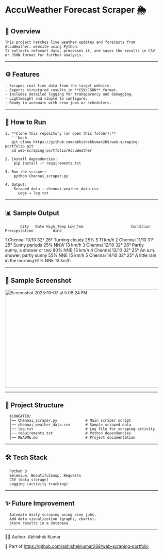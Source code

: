 # AccuWeather Forecast Scraper 🌦️

## 📌 Overview
    This project Fetches live weather updates and forecasts from AccuWeather. website using Python.  
    It collects relevant data, processes it, and saves the results in CSV or JSON format for further analysis.

---

## ⚙️ Features
    - Scrapes real-time data from the target website.  
    - Exports structured results in **CSV/JSON** format.  
    - Includes detailed logging for transparency and debugging.  
    - Lightweight and simple to configure.  
    - Ready to automate with cron jobs or schedulers.

---

## 🚀 How to Run

    1. **Clone this repository (or open this folder):**
       ```bash
       git clone https://github.com/abhishekkumar269/web-scraping-portfolio.git
       cd web-scraping-portfolio/AccuWeather
    
    2. Install dependencies:
        pip install -r requirements.txt
    
    3. Run the scraper:
        python Chennai_scraper.py
    
    4. Output:
        Scraped data → chennai_weather_data.csv 
          Logs → log.txt

---

## 📊 Sample Output
           City   Date High_Temp Low_Tem                      Condition Precipitation         Wind
1   Chennai  10/10       32°     26°                 Turning cloudy           25%    S 11 km/h
2   Chennai  11/10       31°     25°                  Sunny periods           25%  NNW 13 km/h
3   Chennai  12/10       32°     26°  Partly sunny, a shower or two           80%  NNE 15 km/h
4   Chennai  13/10       32°     25°   An a.m. shower; partly sunny           55%  NNE 15 km/h
5   Chennai  14/10       32°     25°   A little rain in the morning           61%  NNE 13 km/h

---
## 📸 Sample Screenshot

<img width="621" height="323" alt="Screenshot 2025-10-07 at 5 08 24 PM" src="https://github.com/user-attachments/assets/34f09233-6671-4333-8232-46e5c5600b56" />


---
## 📂 Project Structure
      
      ACUWEATER/
      │── Chennai_scraper.py             # Main scraper script
      │── chennai_weather_data.csv       # Sample scraped data
      │── log.txt                        # Log file for scraping activity
      │── requirements.txt               # Python dependencies
      │── README.md                      # Project documentation
---

## 🛠️ Tech Stack

      Python 3
      Selenium, BeautifulSoup, Requests  
      CSV (data storage)
      Logging (activity tracking)

---
## ✨ Future Improvement

      Automate daily scraping using cron jobs.
      Add data visualization (graphs, charts).
      Store results in a database.

---
👨‍💻 Author: Abhishek Kumar

  🔗 Part of https://github.com/abhishekkumar269/web-scraping-portfolio
